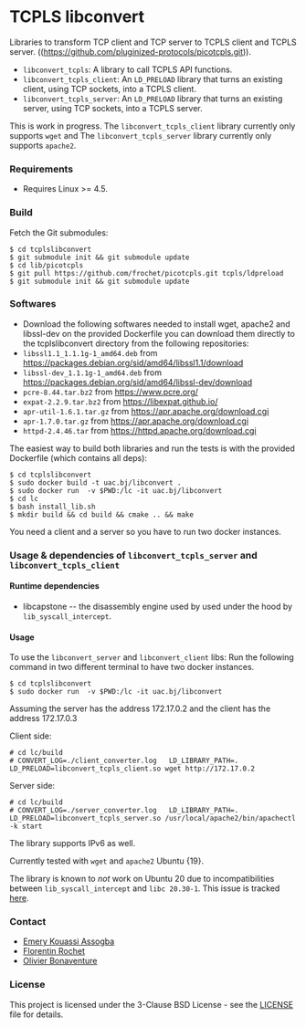 # TCPLS libconvert 

Libraries to transform TCP client and TCP server to TCPLS client and TCPLS server. ((https://github.com/pluginized-protocols/picotcpls.git)).
* `libconvert_tcpls`: A library to call TCPLS API functions.
* `libconvert_tcpls_client`: An `LD_PRELOAD` library that turns an existing client, using TCP sockets, into a TCPLS client.
* `libconvert_tcpls_server`: An `LD_PRELOAD` library that turns an existing server, using TCP sockets, into a TCPLS server.

This is work in progress. The `libconvert_tcpls_client` library currently only supports `wget` and The `libconvert_tcpls_server` library currently only supports `apache2`. 

### Requirements

* Requires Linux >= 4.5.


### Build

Fetch the Git submodules:
```
$ cd tcplslibconvert
$ git submodule init && git submodule update
$ cd lib/picotcpls
$ git pull https://github.com/frochet/picotcpls.git tcpls/ldpreload
$ git submodule init && git submodule update
```

###  Softwares

* Download the following softwares needed to install wget, apache2 and libssl-dev on the provided Dockerfile
  you can download them directly to the tcplslibconvert directory from the following repositories:
* `libssl1.1_1.1.1g-1_amd64.deb` from https://packages.debian.org/sid/amd64/libssl1.1/download
* `libssl-dev_1.1.1g-1_amd64.deb` from https://packages.debian.org/sid/amd64/libssl-dev/download
* `pcre-8.44.tar.bz2` from https://www.pcre.org/
* `expat-2.2.9.tar.bz2` from https://libexpat.github.io/
* `apr-util-1.6.1.tar.gz` from https://apr.apache.org/download.cgi
* `apr-1.7.0.tar.gz` from https://apr.apache.org/download.cgi
* `httpd-2.4.46.tar` from https://httpd.apache.org/download.cgi



The easiest way to build both libraries and run the tests is with the provided Dockerfile (which contains all deps):
```
$ cd tcplslibconvert
$ sudo docker build -t uac.bj/libconvert .
$ sudo docker run  -v $PWD:/lc -it uac.bj/libconvert
$ cd lc
$ bash install_lib.sh
$ mkdir build && cd build && cmake .. && make
```

You need a client and a server so you have to run two docker instances. 

### Usage & dependencies of `libconvert_tcpls_server` and `libconvert_tcpls_client`

#### Runtime dependencies

 * libcapstone -- the disassembly engine used by used under the hood by `lib_syscall_intercept`.

#### Usage

To use the `libconvert_server`  and `libconvert_client` libs:
Run the following command in two different terminal to have two docker instances.
```
$ cd tcplslibconvert 
$ sudo docker run  -v $PWD:/lc -it uac.bj/libconvert
```
Assuming the server has the address 172.17.0.2 and the client has the address 172.17.0.3

Client side:
```
# cd lc/build
# CONVERT_LOG=./client_converter.log   LD_LIBRARY_PATH=. LD_PRELOAD=libconvert_tcpls_client.so wget http://172.17.0.2
```
Server side: 
```
# cd lc/build
# CONVERT_LOG=./server_converter.log   LD_LIBRARY_PATH=. LD_PRELOAD=libconvert_tcpls_server.so /usr/local/apache2/bin/apachectl -k start 
```

The library supports IPv6 as well.

Currently tested with `wget` and `apache2` Ubuntu {19}.

The library is known to *not* work on Ubuntu 20 due to incompatibilities between `lib_syscall_intercept` and `libc 20.30-1`. This issue is tracked [here](https://github.com/pmem/syscall_intercept/issues/97).



### Contact

* [Emery Kouassi Assogba](mailto:assogba.emery@gmail.com)
* [Florentin Rochet](mailto:florentin.rochet@gmail.com)
* [Olivier Bonaventure](mailto:olivier.bonaventure@uclouvain.be)

### License

This project is licensed under the 3-Clause BSD License - see the
[LICENSE](LICENSE) file for details.
